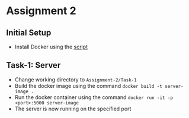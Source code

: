 # Assignment 2

## Initial Setup

- Install Docker using the [script](../Assignment-1/docker_install.sh)

## Task-1: Server

- Change working directory to `Assignment-2/Task-1`
- Build the docker image using the command `docker build -t server-image .`
- Run the docker container using the command `docker run -it -p <port>:5000 server-image`
- The server is now running on the specified port
